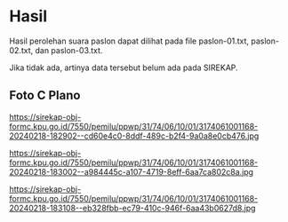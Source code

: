 # Hasil

Hasil perolehan suara paslon dapat dilihat pada file paslon-01.txt, paslon-02.txt, dan paslon-03.txt.

Jika tidak ada, artinya data tersebut belum ada pada SIREKAP.

## Foto C Plano

https://sirekap-obj-formc.kpu.go.id/7550/pemilu/ppwp/31/74/06/10/01/3174061001168-20240218-182902--cd60e4c0-8ddf-489c-b2f4-9a0a8e0cb476.jpg

https://sirekap-obj-formc.kpu.go.id/7550/pemilu/ppwp/31/74/06/10/01/3174061001168-20240218-183002--a984445c-a107-4719-8eff-6aa7ca802c8a.jpg

https://sirekap-obj-formc.kpu.go.id/7550/pemilu/ppwp/31/74/06/10/01/3174061001168-20240218-183108--eb328fbb-ec79-410c-946f-6aa43b0627d8.jpg

